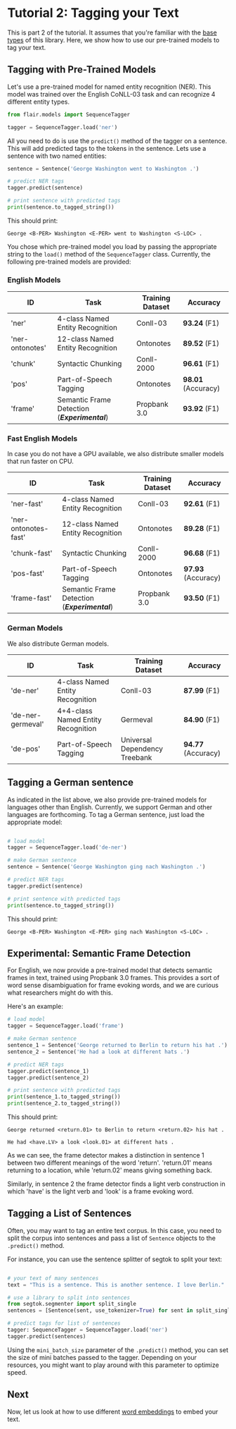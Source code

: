 # Tutorial 2: Tagging your Text

This is part 2 of the tutorial. It assumes that you're familiar with the [base types](/resources/docs/TUTORIAL_BASICS.md) of this library. Here, we show how to use our pre-trained models to tag your text. 

## Tagging with Pre-Trained Models

Let's use a pre-trained model for named entity recognition (NER). 
This model was trained over the English CoNLL-03 task and can recognize 4 different entity
types.

```python
from flair.models import SequenceTagger

tagger = SequenceTagger.load('ner')
```
All you need to do is use the `predict()` method of the tagger on a sentence. This will add predicted tags to the tokens
in the sentence. Lets use a sentence with two named
entities: 

```python
sentence = Sentence('George Washington went to Washington .')

# predict NER tags
tagger.predict(sentence)

# print sentence with predicted tags
print(sentence.to_tagged_string())
```

This should print: 
```console
George <B-PER> Washington <E-PER> went to Washington <S-LOC> . 
```

You chose which pre-trained model you load by passing the appropriate 
string to the `load()` method of the `SequenceTagger` class. Currently, the following pre-trained models
are provided:

### English Models

| ID | Task | Training Dataset | Accuracy |
| -------------    | ------------- |------------- |------------- |
| 'ner' | 4-class Named Entity Recognition |  Conll-03  |  **93.24** (F1) |
| 'ner-ontonotes' | 12-class Named Entity Recognition |  Ontonotes  |  **89.52** (F1) |
| 'chunk' |  Syntactic Chunking   |  Conll-2000     |  **96.61** (F1) |
| 'pos' |  Part-of-Speech Tagging |  Ontonotes     |  **98.01** (Accuracy) |
| 'frame'  |   Semantic Frame Detection  (***Experimental***)|  Propbank 3.0     |  **93.92** (F1) |


### Fast English Models

In case you do not have a GPU available, we also distribute smaller models that run faster on CPU.


| ID | Task | Training Dataset | Accuracy |
| -------------    | ------------- |------------- |------------- |
| 'ner-fast' | 4-class Named Entity Recognition |  Conll-03  |  **92.61** (F1) |
| 'ner-ontonotes-fast' | 12-class Named Entity Recognition |  Ontonotes  |  **89.28** (F1) |
| 'chunk-fast' |  Syntactic Chunking   |  Conll-2000     |  **96.68** (F1) |
| 'pos-fast' |  Part-of-Speech Tagging |  Ontonotes     |  **97.93** (Accuracy) |
| 'frame-fast'  |   Semantic Frame Detection  (***Experimental***)| Propbank 3.0     |  **93.50** (F1) |

### German Models

We also distribute German models.

| ID | Task | Training Dataset | Accuracy |
| -------------    | ------------- |------------- |------------- |
| 'de-ner' | 4-class Named Entity Recognition |  Conll-03  |  **87.99** (F1) |
| 'de-ner-germeval' | 4+4-class Named Entity Recognition |  Germeval  |  **84.90** (F1) |
| 'de-pos' | Part-of-Speech Tagging |  Universal Dependency Treebank  |  **94.77** (Accuracy) |



## Tagging a German sentence

As indicated in the list above, we also provide pre-trained models for languages other than English. Currently, we
support German and other languages are forthcoming. To tag a German sentence, just load the appropriate model:

```python

# load model
tagger = SequenceTagger.load('de-ner')

# make German sentence
sentence = Sentence('George Washington ging nach Washington .')

# predict NER tags
tagger.predict(sentence)

# print sentence with predicted tags
print(sentence.to_tagged_string())
```
This should print: 
```console
George <B-PER> Washington <E-PER> ging nach Washington <S-LOC> .
```

## Experimental: Semantic Frame Detection

For English, we now provide a pre-trained model that detects semantic frames in text, trained using Propbank 3.0 frames. 
This provides a sort of word sense disambiguation for frame evoking words, and we are curious what researchers might
do with this. 

Here's an example: 

```python
# load model
tagger = SequenceTagger.load('frame')

# make German sentence
sentence_1 = Sentence('George returned to Berlin to return his hat .')
sentence_2 = Sentence('He had a look at different hats .')

# predict NER tags
tagger.predict(sentence_1)
tagger.predict(sentence_2)

# print sentence with predicted tags
print(sentence_1.to_tagged_string())
print(sentence_2.to_tagged_string())
```
This should print: 

```console
George returned <return.01> to Berlin to return <return.02> his hat .

He had <have.LV> a look <look.01> at different hats .
```

As we can see, the frame detector makes a distinction in sentence 1 between two different meanings of the word 'return'.
'return.01' means returning to a location, while 'return.02' means giving something back. 

Similarly, in sentence 2 the frame detector finds a light verb construction in which 'have' is the light verb and 
'look' is a frame evoking word.



## Tagging a List of Sentences

Often, you may want to tag an entire text corpus. In this case, you need to split the corpus into sentences and pass a list of `Sentence` objects to the `.predict()` method.

For instance, you can use the sentence splitter of segtok to split your text:

```python

# your text of many sentences
text = "This is a sentence. This is another sentence. I love Berlin."

# use a library to split into sentences
from segtok.segmenter import split_single
sentences = [Sentence(sent, use_tokenizer=True) for sent in split_single(text)]

# predict tags for list of sentences
tagger: SequenceTagger = SequenceTagger.load('ner')
tagger.predict(sentences)
```

Using the `mini_batch_size` parameter of the `.predict()` method, you can set the size of mini batches passed to the tagger. Depending on your resources, you might want to play around with this parameter to optimize speed.



## Next 

Now, let us look at how to use different [word embeddings](/resources/docs/TUTORIAL_WORD_EMBEDDING.md) to embed your text.
